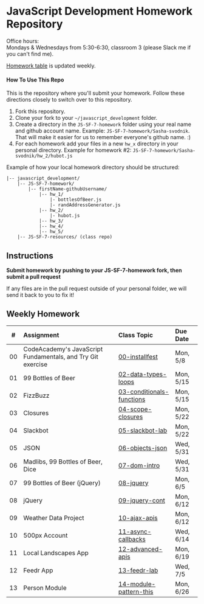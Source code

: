 JavaScript Development Homework Repository
=============================

Office hours:<br>
Mondays & Wednesdays from 5:30-6:30, classroom 3 (please Slack me if you can't find me).

[Homework table](#weekly-homework) is updated weekly.


#### How To Use This Repo
This is the repository where you'll submit your homework.
Follow these directions closely to switch over to this repository.

1. Fork this repository.
2. Clone your fork to your ```~/javascript_development``` folder. 
3. Create a directory in the ```JS-SF-7-homework``` folder using your real name and github account name. Example: ```JS-SF-7-homework/Sasha-svodnik```. That will make it easier for us to remember everyone's github name. :)
4. For each homework add your files in a new `hw_x` directory in your personal directory. Example for homework #2: `JS-SF-7-homework/Sasha-svodnik/hw_2/hubot.js`

Example of how your local homework directory should be structured:


    |-- javascript_development/
        |-- JS-SF-7-homework/
            |-- firstName-githubUsername/
                |-- hw_1/
                    |- bottlesOfBeer.js
                    |- randAddressGenerator.js
                |-- hw_2/
                    |- hubot.js
                |-- hw_3/
                |-- hw_4/
                |-- hw_5/
        |-- JS-SF-7-resources/ (class repo)

Instructions
-------------
**Submit homework by pushing to your JS-SF-7-homework fork, then submit a pull request**

If any files are in the pull request outside of your personal folder, we will send it back to you to fix it!

Weekly Homework
----------------


 \#  | Assignment | Class Topic | Due Date
:-: | :--------- | :---------- | :-------
00 | CodeAcademy's JavaScript Fundamentals, and Try Git exercise | [00-installfest](https://github.com/svodnik/JS-SF-7-resources/tree/master/00-installfest#homework-due-monday-26) | Mon, 5/8 |
01 | 99 Bottles of Beer | [02-data-types-loops](https://github.com/svodnik/JS-SF-7-resources/tree/master/02-data-types-loops#homework-due-monday-515) | Mon, 5/15 |
02 | FizzBuzz | [03-conditionals-functions](https://github.com/svodnik/JS-SF-7-resources/tree/master/03-conditionals-functions#homework-due-monday-515) | Mon, 5/15 |
03 | Closures | [04-scope-closures](https://github.com/svodnik/JS-SF-7-resources/tree/master/04-scope-closures#homework-due-monday-522) | Mon, 5/22 |
04 | Slackbot | [05-slackbot-lab](https://github.com/svodnik/JS-SF-7-resources/tree/master/05-slackbot-lab#homework-due-monday-522) | Mon, 5/22 |
05 | JSON | [06-objects-json](https://github.com/svodnik/JS-SF-7-resources/tree/master/06-objects-json#homework-due-monday-529) | Wed, 5/31 |
06 | Madlibs, 99 Bottles of Beer, Dice | [07-dom-intro](https://github.com/svodnik/JS-SF-7-resources/tree/master/07-dom-intro#homework-due-wednesday-531) | Wed, 5/31 |
07 | 99 Bottles of Beer (jQuery) | [08-jquery](https://github.com/svodnik/JS-SF-7-resources/tree/master/08-jquery#homework-due-monday-65) | Mon, 6/5 |
08 | jQuery | [09-jquery-cont](https://github.com/svodnik/JS-SF-7-resources/tree/master/09-jquery-cont#homework-due-monday-612) | Mon, 6/12 |
09 | Weather Data Project | [10-ajax-apis](https://github.com/svodnik/JS-SF-7-resources/tree/master/10-ajax-apis#homework-due-monday-612) | Mon, 6/12 |
10 | 500px Account | [11-async-callbacks](https://github.com/svodnik/JS-SF-7-resources/tree/master/11-async-callbacks#homework-due-wednesday-614) | Wed, 6/14 |
11 | Local Landscapes App | [12-advanced-apis](https://github.com/svodnik/JS-SF-7-resources/tree/master/12-advanced-apis#homework-due-monday-519) | Mon, 6/19 |
12 | Feedr App | [13-feedr-lab](https://github.com/svodnik/JS-SF-7-resources/tree/master/13-feedr-lab#homework-due-wednesday-75-which-is-16-days-from-today) | Wed, 7/5 |
13 | Person Module | [14-module-pattern-this](https://github.com/svodnik/JS-SF-7-resources/tree/master/14-module-pattern-this#homework-due-monday-626) | Mon, 6/26 |



